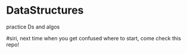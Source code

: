 # DataStructures
practice Ds and algos



#siri, next time when you get confused where to start, come check this repo!
